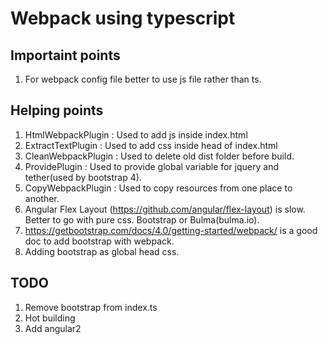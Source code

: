 # Webpack using typescript

## Importaint points
1. For webpack config file better to use js file rather than ts.

## Helping points
1.  HtmlWebpackPlugin   :   Used to add js inside index.html
2.  ExtractTextPlugin   :   Used to add css inside head of index.html
3.  CleanWebpackPlugin  :   Used to delete old dist folder before build.
4.  ProvidePlugin       :   Used to provide global variable for jquery and tether(used by bootstrap 4).
5.  CopyWebpackPlugin   :   Used to copy resources from one place to another.
6.  Angular Flex Layout (https://github.com/angular/flex-layout) is slow. Better to go with pure css. Bootstrap or Bulma(bulma.io).
7.  https://getbootstrap.com/docs/4.0/getting-started/webpack/ is a good doc to add bootstrap with webpack.
8.  Adding bootstrap as global head css.


## TODO
1.  Remove bootstrap from index.ts
2.  Hot building
3.  Add angular2


